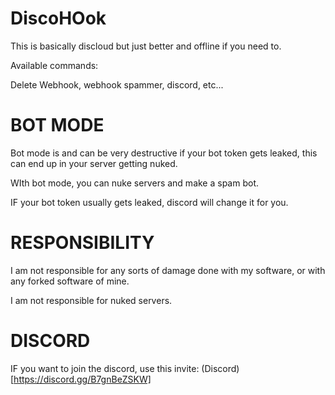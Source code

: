 # DiscoHOok

This is basically discloud but just better and offline if you need to.

Available commands:

Delete Webhook, webhook spammer, discord, etc...

# BOT MODE

Bot mode is and can be very destructive if your bot token gets leaked, this can end up in your server getting nuked.

WIth bot mode, you can nuke servers and make a spam bot.

IF your bot token usually gets leaked, discord will change it for you.

# RESPONSIBILITY

I am not responsible for any sorts of damage done with my software, or with any forked software of mine.

I am not responsible for nuked servers.

# DISCORD

IF you want to join the discord, use this invite:
(Discord)[https://discord.gg/B7gnBeZSKW]
